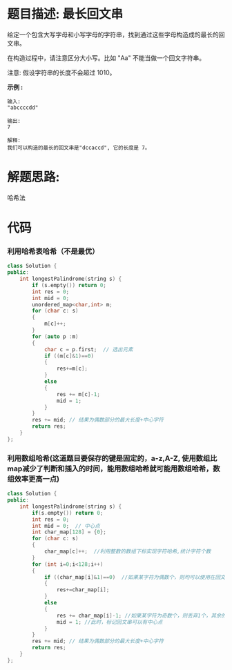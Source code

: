 # 题目描述:  最长回文串

给定一个包含大写字母和小写字母的字符串，找到通过这些字母构造成的最长的回文串。

在构造过程中，请注意区分大小写。比如 "Aa" 不能当做一个回文字符串。

注意:
假设字符串的长度不会超过 1010。

**示例 :**
```
输入:
"abccccdd"

输出:
7

解释:
我们可以构造的最长的回文串是"dccaccd", 它的长度是 7。
```
# 解题思路:
  哈希法
  
# 代码

###  利用哈希表哈希（不是最优）
```c++
class Solution {
public:
    int longestPalindrome(string s) {
        if (s.empty()) return 0;
        int res = 0;
        int mid = 0; 
        unordered_map<char,int> m;
        for (char c: s)
        {
            m[c]++;
        }
        for (auto p :m)
        {
            char c = p.first;  // 选出元素
            if ((m[c]&1)==0)
            {
                res+=m[c];
            }
            else
            {
                res += m[c]-1;
                mid = 1;
            }
        }
        res += mid; // 结果为偶数部分的最大长度+中心字符
        return res;
    }
};
```
### 利用数组哈希(这道题目要保存的键是固定的，a-z,A-Z, 使用数组比map减少了判断和插入的时间，能用数组哈希就可能用数组哈希，数组效率更高一点)
```c++
class Solution {
public:
    int longestPalindrome(string s) {
        if(s.empty()) return 0;
        int res = 0;
        int mid = 0;  // 中心点
        int char_map[128] = {0};
        for (char c: s)
        {
            char_map[c]++;  //利用整数的数组下标实现字符哈希,统计字符个数
        }
        for (int i=0;i<128;i++)
        {
            if ((char_map[i]&1)==0)  //如果某字符为偶数个，则均可以使用在回文串里
            {
                res+=char_map[i];  
            }
            else
            {
                res += char_map[i]-1; //如果某字符为奇数个，则丢弃1个，其余的使用在回文串里
                mid = 1; //此时，标记回文串可以有中心点
            }
        }
        res += mid; // 结果为偶数部分的最大长度+中心字符
        return res;
    }
};
```
